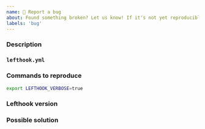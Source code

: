 ```yaml
---
name: 🐞 Report a bug
about: Found something broken? Let us know! If it's not yet reproducible, please `Ask a question` instead.
labels: 'bug'
---
```


### Description



### `lefthook.yml`

<!-- If the bug relates to some configuration options, please provide a config example -->

### Commands to reproduce

<!-- Don't forget to enable verbose logs. -->
```bash
export LEFTHOOK_VERBOSE=true
```

### Lefthook version

<!-- `lefthook version -f` -->

### Possible solution

<!-- Your ideas -->

